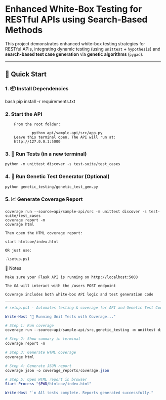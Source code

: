 #  Enhanced White-Box Testing for RESTful APIs using Search-Based Methods

This project demonstrates enhanced white-box testing strategies for RESTful APIs, integrating dynamic testing (using `unittest` + `hypothesis`) and **search-based test case generation** via **genetic algorithms** (`pygad`).

---
## 🚀 Quick Start

### 1. 📦 Install Dependencies

bash
pip install -r requirements.txt

### 2. Start the API

        From the root folder:

                python api/sample-api/src/app.py
        Leave this terminal open. The API will run at:
        http://127.0.0.1:5000

### 3. 🧪 Run Tests (in a new terminal)

    python -m unittest discover -s test-suite/test_cases

### 4. 🧬 Run Genetic Test Generator (Optional)

    python genetic_testing/genetic_test_gen.py

### 5. 📈 Generate Coverage Report

    coverage run --source=api/sample-api/src -m unittest discover -s test-suite/test_cases
    coverage report -m
    coverage html

    Then open the HTML coverage report:

    start htmlcov/index.html

    OR just use:

    .\setup.ps1


📎 Notes

    Make sure your Flask API is running on http://localhost:5000

    The GA will interact with the /users POST endpoint

    Coverage includes both white-box API logic and test generation code


---

```powershell
# setup.ps1 - Automates testing & coverage for API and Genetic Test Code

Write-Host "📌 Running Unit Tests with Coverage..."

# Step 1: Run coverage
coverage run --source=api/sample-api/src,genetic_testing -m unittest discover -s test-suite/test_cases

# Step 2: Show summary in terminal
coverage report -m

# Step 3: Generate HTML coverage
coverage html

# Step 4: Generate JSON report
coverage json -o coverage_reports/coverage.json

# Step 5: Open HTML report in browser
Start-Process "$PWD/htmlcov/index.html"

Write-Host "`n All tests complete. Reports generated successfully."
